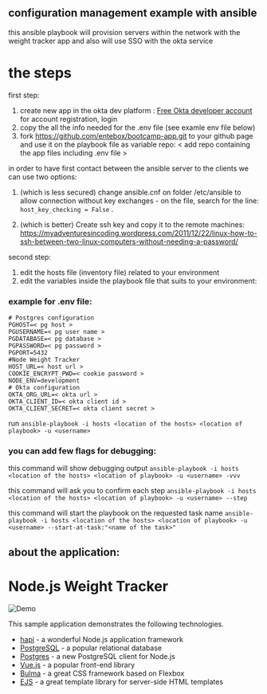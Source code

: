 ## configuration management example with ansible

this ansible playbook will provision servers within the network with the weight tracker app 
and also will use SSO with the okta service

# the steps
first step:

1. create new app in the okta dev platform : [Free Okta developer account](https://developer.okta.com/) for account registration, login
2. copy the all the info needed for the .env file (see examle env file below)
3. fork https://github.com/entebox/bootcamp-app.git to your github page 
   and use it on the playbook file as variable repo: < add repo containing the app files including .env file >

in order to have first contact between the ansible server to the clients we can use two options:
1. (which is less secured) change ansible.cnf on folder /etc/ansible to allow connection without key exchanges -
on the file, search for the line: `host_key_checking = False` .

2. (which is better) Create ssh key and copy it to the remote machines:
https://myadventuresincoding.wordpress.com/2011/12/22/linux-how-to-ssh-between-two-linux-computers-without-needing-a-password/

second step:
1. edit the hosts file (inventory file) related to your environment
2. edit the variables inside the playbook file that suits to your environment:

### example for .env file:

```
# Postgres configuration
PGHOST=< pg host >
PGUSERNAME=< pg user name >
PGDATABASE=< pg database >
PGPASSWORD=< pg password >
PGPORT=5432
#Node Weight Tracker
HOST_URL=< host url >
COOKIE_ENCRYPT_PWD=< cookie password >
NODE_ENV=development
# Okta configuration
OKTA_ORG_URL=< okta url >
OKTA_CLIENT_ID=< okta client id >
OKTA_CLIENT_SECRET=< okta client secret >
```

run `ansible-playbook -i hosts <location of the hosts> <location of playbook> -u <username>`
  
### you can add few flags for debugging:
this command will show debugging output 
`ansible-playbook -i hosts <location of the hosts> <location of playbook> -u <username> -vvv`

this command will ask you to confirm each step
`ansible-playbook -i hosts <location of the hosts> <location of playbook> -u <username> --step`

this command will start the playbook on the requested task name
`ansible-playbook -i hosts <location of the hosts> <location of playbook> -u <username> --start-at-task:"<name of the task>"`

## about the application:
# Node.js Weight Tracker

![Demo](docs/build-weight-tracker-app-demo.gif)

This sample application demonstrates the following technologies.

* [hapi](https://hapi.dev) - a wonderful Node.js application framework
* [PostgreSQL](https://www.postgresql.org/) - a popular relational database
* [Postgres](https://github.com/porsager/postgres) - a new PostgreSQL client for Node.js
* [Vue.js](https://vuejs.org/) - a popular front-end library
* [Bulma](https://bulma.io/) - a great CSS framework based on Flexbox
* [EJS](https://ejs.co/) - a great template library for server-side HTML templates

  
  
